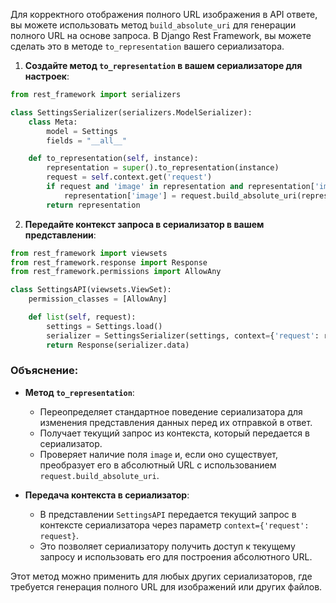 Для корректного отображения полного URL изображения в API ответе, вы можете использовать метод `build_absolute_uri` для генерации полного URL на основе запроса. В Django Rest Framework, вы можете сделать это в методе `to_representation` вашего сериализатора.

1. **Создайте метод `to_representation` в вашем сериализаторе для настроек**:

```python
from rest_framework import serializers

class SettingsSerializer(serializers.ModelSerializer):
    class Meta:
        model = Settings
        fields = "__all__"

    def to_representation(self, instance):
        representation = super().to_representation(instance)
        request = self.context.get('request')
        if request and 'image' in representation and representation['image']:
            representation['image'] = request.build_absolute_uri(representation['image'])
        return representation

```

2. **Передайте контекст запроса в сериализатор в вашем представлении**:

```python
from rest_framework import viewsets
from rest_framework.response import Response
from rest_framework.permissions import AllowAny

class SettingsAPI(viewsets.ViewSet):
    permission_classes = [AllowAny]

    def list(self, request):
        settings = Settings.load()
        serializer = SettingsSerializer(settings, context={'request': request})
        return Response(serializer.data)

```

### Объяснение:

- **Метод `to_representation`**:
    
    - Переопределяет стандартное поведение сериализатора для изменения представления данных перед их отправкой в ответ.
    - Получает текущий запрос из контекста, который передается в сериализатор.
    - Проверяет наличие поля `image` и, если оно существует, преобразует его в абсолютный URL с использованием `request.build_absolute_uri`.
- **Передача контекста в сериализатор**:
    
    - В представлении `SettingsAPI` передается текущий запрос в контексте сериализатора через параметр `context={'request': request}`.
    - Это позволяет сериализатору получить доступ к текущему запросу и использовать его для построения абсолютного URL.

Этот метод можно применить для любых других сериализаторов, где требуется генерация полного URL для изображений или других файлов.